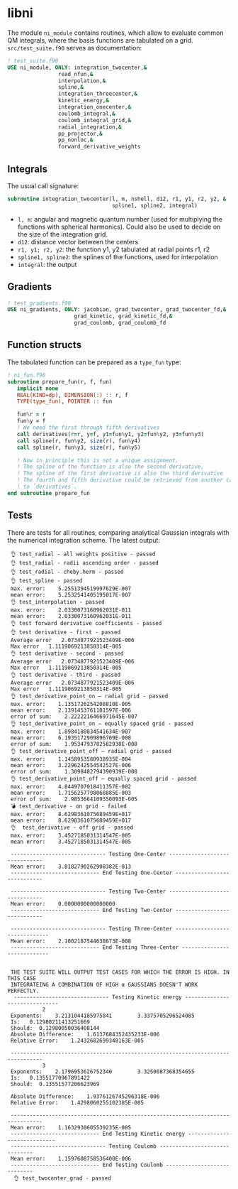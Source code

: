 # libni

The module `ni_module` contains routines, which allow to evaluate common QM integrals, where the basis functions are tabulated on a grid. `src/test_suite.f90` serves as documentation:

```fortran
! test_suite.f90
USE ni_module, ONLY: integration_twocenter,&
                read_nfun,&
                interpolation,&
                spline,&
                integration_threecenter,&
                kinetic_energy,&
                integration_onecenter,&
                coulomb_integral,&
                coulomb_integral_grid,&
                radial_integration,&
                pp_projector,&
                pp_nonloc,&
                forward_derivative_weights
```

## Integrals
The usual call signature:

```fortran
subroutine integration_twocenter(l, m, nshell, d12, r1, y1, r2, y2, &
                                 spline1, spline2, integral)
```

- `l, m`: angular and magnetic quantum number (used for multiplying the functions with spherical harmonics). Could also be used to decide on the size of the integration grid.
- `d12`: distance vector between the centers
- `r1, y1; r2, y2`: the function y1, y2 tabulated at radial points r1, r2
- `spline1, spline2`: the splines of the functions, used for interpolation
- `integral`: the output

## Gradients

```fortran
! test_gradients.f90
USE ni_gradients, ONLY: jacobian, grad_twocenter, grad_twocenter_fd,&
                     grad_kinetic, grad_kinetic_fd,&
                     grad_coulomb, grad_coulomb_fd
```

## Function structs

The tabulated function can be prepared as a `type_fun` type:

```fortran
! ni_fun.f90
subroutine prepare_fun(r, f, fun)
   implicit none
   REAL(KIND=dp), DIMENSION(:) :: r, f
   TYPE(type_fun), POINTER :: fun

   fun%r = r
   fun%y = f
   ! We need the first through fifth derivatives
   call derivatives(r=r, y=f, y1=fun%y1, y2=fun%y2, y3=fun%y3)
   call spline(r, fun%y2, size(r), fun%y4)
   call spline(r, fun%y3, size(r), fun%y5)

   ! Now in principle this is not a unique assignment.
   ! The spline of the function is also the second derivative,
   ! The spline of the first derivative is also the third derivative
   ! The fourth and fifth derivative could be retrieved from another call
   ! to `derivatives`.
end subroutine prepare_fun
```

## Tests

There are tests for all routines, comparing analytical Gaussian integrals with the numerical integration scheme. The latest output:

```
 👌 test_radial - all weights positive - passed
 👌 test_radial - radii ascending order - passed
 👌 test_radial - cheby.herm - passed
 👌 test_spline - passed
 max. error:    5.2551394519997629E-007
 mean error:    5.2532541405195017E-007
 👌 test_interpolation - passed
 max. error:    2.0330073160962031E-011
 mean error:    2.0330073160962031E-011
 👌 test forward derivative coefficients - passed
 👌 test derivative - first - passed
 Average error   2.0734877921523409E-006
 Max error   1.1119069213850314E-005
 👌 test derivative - second - passed
 Average error   2.0734877921523409E-006
 Max error   1.1119069213850314E-005
 👌 test derivative - third - passed
 Average error   2.0734877921523409E-006
 Max error   1.1119069213850314E-005
 👌 test_derivative_point_on – radial grid - passed
 max. error:    1.1351726254208810E-005
 mean error:    2.1391453761181597E-006
 error of sum:    2.2222216466971645E-007
 👌 test_derivative_point_on – equally spaced grid - passed
 max. error:    1.8984180834541634E-007
 mean error:    6.1935172909896709E-008
 error of sum:    1.9534793782582938E-008
 👌 test_derivative_point_off – radial grid - passed
 max. error:    1.1458953580938935E-004
 mean error:    3.2296242554542527E-006
 error of sum:    1.3098482794390939E-008
 👌 test_derivative_point_off – equally spaced grid - passed
 max. error:    4.8449707018411357E-002
 mean error:    1.7156257798068885E-003
 error of sum:    2.9853664109350093E-005
 💣 test_derivative - on grid - failed
 max. error:    8.6298361075689459E+017
 mean error:    8.6298361075689459E+017
 👌  test_derivative - off grid - passed
 max. error:    3.4527185031314547E-005
 mean error:    3.4527185031314547E-005
 
 ------------------------------ Testing One-Center ------------------------------
 Mean error:    3.8182790262908382E-013
 ---------------------------- End Testing One-Center ----------------------------

 ------------------------------ Testing Two-Center ------------------------------
 Mean error:    0.0000000000000000
 ---------------------------- End Testing Two-Center ----------------------------

 ------------------------------ Testing Three-Center ------------------------------
 Mean error:    2.1002187544638673E-008
 ---------------------------- End Testing Three-Center ----------------------------
 
 
 THE TEST SUITE WILL OUTPUT TEST CASES FOR WHICH THE ERROR IS HIGH. IN THIS CASE
 INTEGRATEING A COMBINATION OF HIGH α GAUSSIANS DOESN'T WORK PERFECTLY.
  ------------------------------ Testing Kinetic energy ------------------------------
           2
 Exponents:    3.2131044185975841        3.3375705296524085
 Is:   0.12980211413251669
 Should:  0.12980050036408144
 Absolute Difference:    1.6137684352435233E-006
 Relative Error:    1.2432682699348163E-005

 --------------------------------------------------------------------------------
           3
 Exponents:    2.1796953626752340        3.3250087368354655
 Is:   0.13551770967891422
 Should:  0.13551577206623969

 Absolute Difference:    1.9376126745296318E-006
 Relative Error:    1.4298060255102385E-005

 --------------------------------------------------------------------------------
 Mean error:    1.1632930605539235E-005
 ---------------------------- End Testing Kinetic energy ----------------------------
 ------------------------------ Testing Coulomb ------------------------------
 Mean error:    1.1597608758536400E-006
 ---------------------------- End Testing Coulomb ----------------------------
  👌 test_twocenter_grad - passed
```
